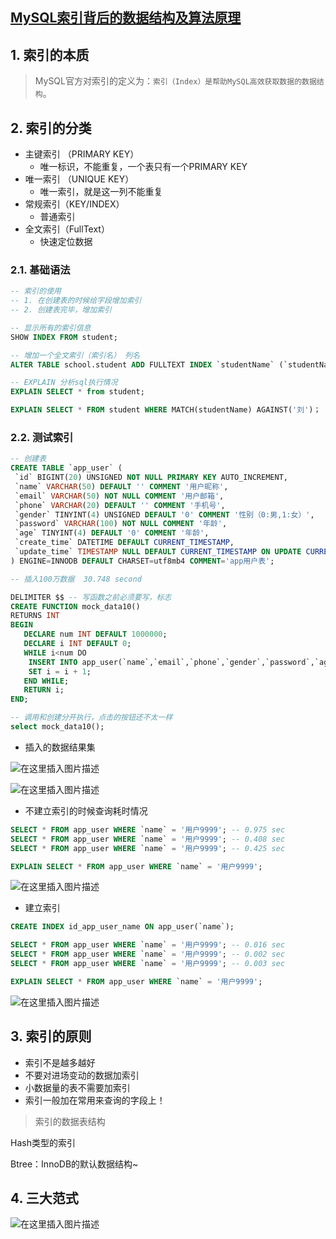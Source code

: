 ## [MySQL索引背后的数据结构及算法原理](http://blog.codinglabs.org/articles/theory-of-mysql-index.html)

## 1. 索引的本质

> MySQL官方对索引的定义为：`索引（Index）是帮助MySQL高效获取数据的数据结构`。

## 2. 索引的分类

- 主键索引 （PRIMARY KEY）
  - 唯一标识，不能重复，一个表只有一个PRIMARY KEY
- 唯一索引 （UNIQUE KEY）
  - 唯一索引，就是这一列不能重复
- 常规索引（KEY/INDEX）
  - 普通索引
- 全文索引（FullText）
  - 快速定位数据

### 2.1. 基础语法

```sql
-- 索引的使用
-- 1. 在创建表的时候给字段增加索引
-- 2. 创建表完毕，增加索引

-- 显示所有的索引信息
SHOW INDEX FROM student;

-- 增加一个全文索引（索引名） 列名
ALTER TABLE school.student ADD FULLTEXT INDEX `studentName` (`studentName`);

-- EXPLAIN 分析sql执行情况
EXPLAIN SELECT * from student;

EXPLAIN SELECT * FROM student WHERE MATCH(studentName) AGAINST('刘')；
```

### 2.2. 测试索引

```sql
-- 创建表
CREATE TABLE `app_user` (
 `id` BIGINT(20) UNSIGNED NOT NULL PRIMARY KEY AUTO_INCREMENT,
 `name` VARCHAR(50) DEFAULT '' COMMENT '用户昵称',
 `email` VARCHAR(50) NOT NULL COMMENT '用户邮箱',
 `phone` VARCHAR(20) DEFAULT '' COMMENT '手机号',
 `gender` TINYINT(4) UNSIGNED DEFAULT '0' COMMENT '性别（0:男,1:女）',
 `password` VARCHAR(100) NOT NULL COMMENT '年龄',
 `age` TINYINT(4) DEFAULT '0' COMMENT '年龄',
 `create_time` DATETIME DEFAULT CURRENT_TIMESTAMP,
 `update_time` TIMESTAMP NULL DEFAULT CURRENT_TIMESTAMP ON UPDATE CURRENT_TIMESTAMP
) ENGINE=INNODB DEFAULT CHARSET=utf8mb4 COMMENT='app用户表';

-- 插入100万数据  30.748 second

DELIMITER $$ -- 写函数之前必须要写，标志
CREATE FUNCTION mock_data10()
RETURNS INT
BEGIN
   DECLARE num INT DEFAULT 1000000;
   DECLARE i INT DEFAULT 0;
   WHILE i<num DO
	INSERT INTO app_user(`name`,`email`,`phone`,`gender`,`password`,`age`) VALUES (CONCAT('用户',i), '594042358@qq.com',CONCAT('18',FLOOR(RAND() * ((999999999-100000000) + 100000000))),FLOOR(RAND()*2),UUID(),FLOOR(RAND() * 100));
	SET i = i + 1;
   END WHILE;
   RETURN i;
END;

-- 调用和创建分开执行，点击的按钮还不太一样
select mock_data10();

```

- 插入的数据结果集

![在这里插入图片描述](https://img-blog.csdnimg.cn/20201210184422623.png?x-oss-process=image/watermark,type_ZmFuZ3poZW5naGVpdGk,shadow_10,text_aHR0cHM6Ly9ibG9nLmNzZG4ubmV0L2ZhbmppYW5oYWk=,size_16,color_FFFFFF,t_70)

![在这里插入图片描述](https://img-blog.csdnimg.cn/20201210184543920.png?x-oss-process=image/watermark,type_ZmFuZ3poZW5naGVpdGk,shadow_10,text_aHR0cHM6Ly9ibG9nLmNzZG4ubmV0L2ZhbmppYW5oYWk=,size_16,color_FFFFFF,t_70)

- 不建立索引的时候查询耗时情况

```sql
SELECT * FROM app_user WHERE `name` = '用户9999';	-- 0.975 sec
SELECT * FROM app_user WHERE `name` = '用户9999';	-- 0.408 sec
SELECT * FROM app_user WHERE `name` = '用户9999';	-- 0.425 sec

EXPLAIN SELECT * FROM app_user WHERE `name` = '用户9999';
```

![在这里插入图片描述](https://img-blog.csdnimg.cn/2020121018585429.png?x-oss-process=image/watermark,type_ZmFuZ3poZW5naGVpdGk,shadow_10,text_aHR0cHM6Ly9ibG9nLmNzZG4ubmV0L2ZhbmppYW5oYWk=,size_16,color_FFFFFF,t_70)



- 建立索引

```sql
CREATE INDEX id_app_user_name ON app_user(`name`);

SELECT * FROM app_user WHERE `name` = '用户9999';	-- 0.016 sec
SELECT * FROM app_user WHERE `name` = '用户9999';	-- 0.002 sec
SELECT * FROM app_user WHERE `name` = '用户9999';	-- 0.003 sec

EXPLAIN SELECT * FROM app_user WHERE `name` = '用户9999';
```

![在这里插入图片描述](https://img-blog.csdnimg.cn/20201210190351895.png?x-oss-process=image/watermark,type_ZmFuZ3poZW5naGVpdGk,shadow_10,text_aHR0cHM6Ly9ibG9nLmNzZG4ubmV0L2ZhbmppYW5oYWk=,size_16,color_FFFFFF,t_70)

## 3. 索引的原则

- 索引不是越多越好
- 不要对进场变动的数据加索引
- 小数据量的表不需要加索引
- 索引一般加在常用来查询的字段上！

> 索引的数据表结构

Hash类型的索引

Btree：InnoDB的默认数据结构~



## 4. 三大范式

![在这里插入图片描述](https://img-blog.csdnimg.cn/2020121017220951.png?x-oss-process=image/watermark,type_ZmFuZ3poZW5naGVpdGk,shadow_10,text_aHR0cHM6Ly9ibG9nLmNzZG4ubmV0L2ZhbmppYW5oYWk=,size_16,color_FFFFFF,t_70)